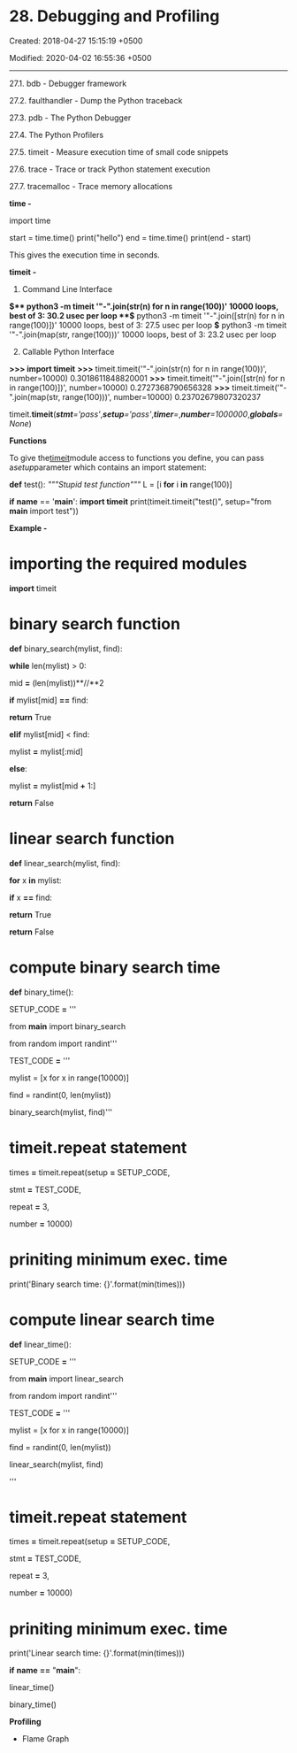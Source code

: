 # 28. Debugging and Profiling

Created: 2018-04-27 15:15:19 +0500

Modified: 2020-04-02 16:55:36 +0500

---

27.1. bdb - Debugger framework

27.2. faulthandler - Dump the Python traceback

27.3. pdb - The Python Debugger

27.4. The Python Profilers

27.5. timeit - Measure execution time of small code snippets

27.6. trace - Trace or track Python statement execution

27.7. tracemalloc - Trace memory allocations



**time -**

import time

start = time.time()
print("hello")
end = time.time()
print(end - start)



This gives the execution time in seconds.



**timeit -**

1.  Command Line Interface

**$** python3 -m timeit '"-".join(str(n) for n in range(100))'
10000 loops, best of 3: 30.2 usec per loop
**$** python3 -m timeit '"-".join([str(n) for n in range(100)])'
10000 loops, best of 3: 27.5 usec per loop
**$** python3 -m timeit '"-".join(map(str, range(100)))'
10000 loops, best of 3: 23.2 usec per loop

2.  Callable Python Interface

**>>> import timeit**
**>>>** timeit.timeit('"-".join(str(n) for n in range(100))', number=10000)
0.3018611848820001
**>>>** timeit.timeit('"-".join([str(n) for n in range(100)])', number=10000)
0.2727368790656328
**>>>** timeit.timeit('"-".join(map(str, range(100)))', number=10000)
0.23702679807320237



timeit.**timeit**(***stmt**='pass'*,***setup**='pass'*,***timer**=<default timer>*,***number**=1000000*,***globals**=None*)



**Functions**

To give the[timeit](https://docs.python.org/3/library/timeit.html#module-timeit)module access to functions you define, you can pass a*setup*parameter which contains an import statement:

**def** test():
*"""Stupid test function"""*
L = [i **for** i **in** range(100)]

**if** __name__ == '__main__':
**import timeit**
print(timeit.timeit("test()", setup="from __main__ import test"))





**Example -**

# importing the required modules

**import** timeit



# binary search function

**def** binary_search(mylist, find):

**while** len(mylist) > 0:

mid **=** (len(mylist))**//**2

**if** mylist[mid] **==** find:

**return** True

**elif** mylist[mid] < find:

mylist **=** mylist[:mid]

**else**:

mylist **=** mylist[mid **+** 1:]

**return** False





# linear search function

**def** linear_search(mylist, find):

**for** x **in** mylist:

**if** x **==** find:

**return** True

**return** False





# compute binary search time

**def** binary_time():

SETUP_CODE **=** '''

from __main__ import binary_search

from random import randint'''



TEST_CODE **=** '''

mylist = [x for x in range(10000)]

find = randint(0, len(mylist))

binary_search(mylist, find)'''



# timeit.repeat statement

times **=** timeit.repeat(setup **=** SETUP_CODE,

stmt **=** TEST_CODE,

repeat **=** 3,

number **=** 10000)



# priniting minimum exec. time

print('Binary search time: {}'.format(min(times)))





# compute linear search time

**def** linear_time():

SETUP_CODE **=** '''

from __main__ import linear_search

from random import randint'''



TEST_CODE **=** '''

mylist = [x for x in range(10000)]

find = randint(0, len(mylist))

linear_search(mylist, find)

'''

# timeit.repeat statement

times **=** timeit.repeat(setup **=** SETUP_CODE,

stmt **=** TEST_CODE,

repeat **=** 3,

number **=** 10000)



# priniting minimum exec. time

print('Linear search time: {}'.format(min(times)))



**if** __name__ **==** "__main__":

linear_time()

binary_time()



**Profiling**
-   Flame Graph
